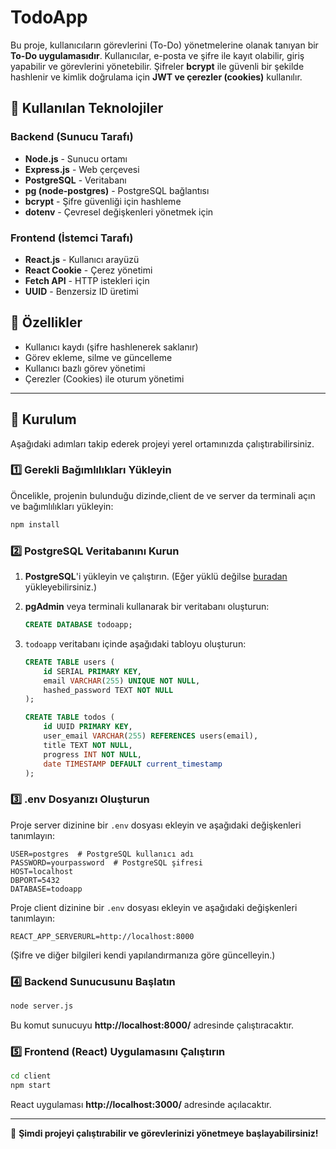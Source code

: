 # TodoApp

Bu proje, kullanıcıların görevlerini (To-Do) yönetmelerine olanak tanıyan bir **To-Do uygulamasıdır**. Kullanıcılar, e-posta ve şifre ile kayıt olabilir, giriş yapabilir ve görevlerini yönetebilir. Şifreler **bcrypt** ile güvenli bir şekilde hashlenir ve kimlik doğrulama için **JWT ve çerezler (cookies)** kullanılır.

## 🚀 Kullanılan Teknolojiler

### **Backend (Sunucu Tarafı)**
- **Node.js** - Sunucu ortamı
- **Express.js** - Web çerçevesi
- **PostgreSQL** - Veritabanı
- **pg (node-postgres)** - PostgreSQL bağlantısı
- **bcrypt** - Şifre güvenliği için hashleme
- **dotenv** - Çevresel değişkenleri yönetmek için

### **Frontend (İstemci Tarafı)**
- **React.js** - Kullanıcı arayüzü
- **React Cookie** - Çerez yönetimi
- **Fetch API** - HTTP istekleri için
- **UUID** - Benzersiz ID üretimi

## 📌 Özellikler
- Kullanıcı kaydı (şifre hashlenerek saklanır)
- Görev ekleme, silme ve güncelleme
- Kullanıcı bazlı görev yönetimi
- Çerezler (Cookies) ile oturum yönetimi

---

## 🔧 Kurulum
Aşağıdaki adımları takip ederek projeyi yerel ortamınızda çalıştırabilirsiniz.

### **1️⃣ Gerekli Bağımlılıkları Yükleyin**

Öncelikle, projenin bulunduğu dizinde,client de ve server da terminali açın ve bağımlılıkları yükleyin:

```sh
npm install
```

### **2️⃣ PostgreSQL Veritabanını Kurun**

1. **PostgreSQL**'i yükleyin ve çalıştırın. (Eğer yüklü değilse [buradan](https://www.postgresql.org/download/) yükleyebilirsiniz.)
2. **pgAdmin** veya terminali kullanarak bir veritabanı oluşturun:

   ```sql
   CREATE DATABASE todoapp;
   ```

3. `todoapp` veritabanı içinde aşağıdaki tabloyu oluşturun:

   ```sql
   CREATE TABLE users (
       id SERIAL PRIMARY KEY,
       email VARCHAR(255) UNIQUE NOT NULL,
       hashed_password TEXT NOT NULL
   );

   CREATE TABLE todos (
       id UUID PRIMARY KEY,
       user_email VARCHAR(255) REFERENCES users(email),
       title TEXT NOT NULL,
       progress INT NOT NULL,
       date TIMESTAMP DEFAULT current_timestamp
   );
   ```

### **3️⃣ .env Dosyanızı Oluşturun**

Proje server dizinine bir `.env` dosyası ekleyin ve aşağıdaki değişkenleri tanımlayın:

```
USER=postgres  # PostgreSQL kullanıcı adı
PASSWORD=yourpassword  # PostgreSQL şifresi
HOST=localhost
DBPORT=5432
DATABASE=todoapp
```

Proje client dizinine bir `.env` dosyası ekleyin ve aşağıdaki değişkenleri tanımlayın:

```
REACT_APP_SERVERURL=http://localhost:8000
```


(Şifre ve diğer bilgileri kendi yapılandırmanıza göre güncelleyin.)

### **4️⃣ Backend Sunucusunu Başlatın**

```sh
node server.js
```

Bu komut sunucuyu **http://localhost:8000/** adresinde çalıştıracaktır.

### **5️⃣ Frontend (React) Uygulamasını Çalıştırın**

```sh
cd client
npm start
```

React uygulaması **http://localhost:3000/** adresinde açılacaktır.

---

🚀 **Şimdi projeyi çalıştırabilir ve görevlerinizi yönetmeye başlayabilirsiniz!**

